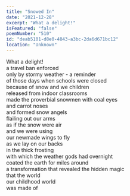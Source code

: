 ```yaml
---
title: "Snowed In"
date: "2021-12-28"
excerpt: "What a delight!"
isFeatured: "false"
poemNumber: "510"
id: "deab5101-d8e0-4843-a3bc-2da6d671bc12"
location: "Unknown"
---
```


What a delight!  
a travel ban enforced  
only by stormy weather - a reminder  
of those days when schools were closed  
because of snow and we children  
released from indoor classrooms  
made the proverbial snowmen with coal eyes  
and carrot noses  
and formed snow angels  
flailing out our arms  
as if the snow were air  
and we were using  
our newmade wings to fly  
as we lay on our backs  
in the thick frosting  
with which the weather gods had overnight  
coated the earth for miles around  
a transformation that revealed the hidden magic  
that the world  
our childhood world  
was made of
